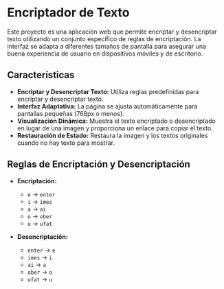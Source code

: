# Encriptador de Texto

Este proyecto es una aplicación web que permite encriptar y desencriptar texto utilizando un conjunto específico de reglas de encriptación. La interfaz se adapta a diferentes tamaños de pantalla para asegurar una buena experiencia de usuario en dispositivos móviles y de escritorio.

## Características

- **Encriptar y Desencriptar Texto:** Utiliza reglas predefinidas para encriptar y desencriptar texto.
- **Interfaz Adaptativa:** La página se ajusta automáticamente para pantallas pequeñas (768px o menos).
- **Visualización Dinámica:** Muestra el texto encriptado o desencriptado en lugar de una imagen y proporciona un enlace para copiar el texto.
- **Restauración de Estado:** Restaura la imagen y los textos originales cuando no hay texto para mostrar.

## Reglas de Encriptación y Desencriptación

- **Encriptación:**
  - `e` -> `enter`
  - `i` -> `imes`
  - `a` -> `ai`
  - `o` -> `ober`
  - `u` -> `ufat`

- **Desencriptación:**
  - `enter` -> `e`
  - `imes` -> `i`
  - `ai` -> `a`
  - `ober` -> `o`
  - `ufat` -> `u`